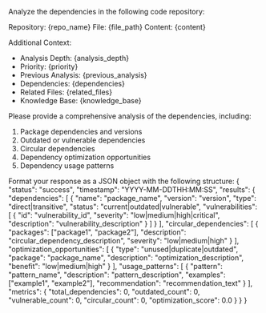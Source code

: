 Analyze the dependencies in the following code repository:

Repository: {repo_name}
File: {file_path}
Content:
{content}

Additional Context:
- Analysis Depth: {analysis_depth}
- Priority: {priority}
- Previous Analysis: {previous_analysis}
- Dependencies: {dependencies}
- Related Files: {related_files}
- Knowledge Base: {knowledge_base}

Please provide a comprehensive analysis of the dependencies, including:
1. Package dependencies and versions
2. Outdated or vulnerable dependencies
3. Circular dependencies
4. Dependency optimization opportunities
5. Dependency usage patterns

Format your response as a JSON object with the following structure:
{
    "status": "success",
    "timestamp": "YYYY-MM-DDTHH:MM:SS",
    "results": {
        "dependencies": [
            {
                "name": "package_name",
                "version": "version",
                "type": "direct|transitive",
                "status": "current|outdated|vulnerable",
                "vulnerabilities": [
                    {
                        "id": "vulnerability_id",
                        "severity": "low|medium|high|critical",
                        "description": "vulnerability_description"
                    }
                ]
            }
        ],
        "circular_dependencies": [
            {
                "packages": ["package1", "package2"],
                "description": "circular_dependency_description",
                "severity": "low|medium|high"
            }
        ],
        "optimization_opportunities": [
            {
                "type": "unused|duplicate|outdated",
                "package": "package_name",
                "description": "optimization_description",
                "benefit": "low|medium|high"
            }
        ],
        "usage_patterns": [
            {
                "pattern": "pattern_name",
                "description": "pattern_description",
                "examples": ["example1", "example2"],
                "recommendation": "recommendation_text"
            }
        ],
        "metrics": {
            "total_dependencies": 0,
            "outdated_count": 0,
            "vulnerable_count": 0,
            "circular_count": 0,
            "optimization_score": 0.0
        }
    }
} 